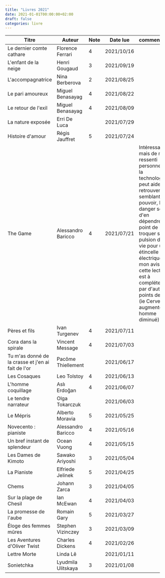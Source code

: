 ```yaml
---
title: "Livres 2021"
date: 2021-01-01T00:00:00+02:00
draft: false
categories: livre
---
```


| Titre      | Auteur | Note | Date lue | commentaire |
| ----------- | ----------- | ----------- | ----------- |----------- |
| Le dernier comte cathare	| Florence Ferrari |	4	|2021/10/16 |
| L'enfant de la neige	| Henri Gougaud |	3	|2021/09/19 |
| L'accompagnatrice	| Nina Berberova |	2	|2021/08/25 |
| Le pari amoureux	| Miguel Benasayag|	4	|2021/08/22 |
| Le retour de l'exil	| Miguel Benasayag|	4	|2021/08/09 |
| La nature exposée	| Erri De Luca|		|2021/07/29 |
| Histoire d'amour	| Régis Jauffret	|5	|2021/07/24 |
| The Game	| Alessandro Baricco	|4	|2021/07/21 |Intéressant, mais de mon ressenti personnel, si la technologie peut aider à retrouver un semblant de pouvoir, le danger serait d'en dépendre au point de troquer sa pulsion de vie pour une étincelle électrique. À mon avis cette lecture est à compléter par d'autres points de vue (ie Cerveau augmenté, homme diminué)|
| Pères et fils	| Ivan Turgenev	|4	|2021/07/11 |
| Cora dans la spirale	| Vincent Message	|4	|2021/07/03 |
| Tu m'as donné de la crasse et j'en ai fait de l'or	| Pacôme Thiellement	||2021/06/17 |
| Les Cosaques	| Leo Tolstoy	|4	|2021/06/13 |
| L'homme coquillage	| Aslı Erdoğan	|4	|2021/06/07 |
| Le tendre narrateur	|Olga Tokarczuk|		|2021/06/03 |
| Le Mépris	| Alberto Moravia	|5	|2021/05/25 |
| Novecento : pianiste	| Alessandro Baricco	|4	|2021/05/16 |
| Un bref instant de splendeur	| Ocean Vuong	|4	|2021/05/15 |
| Les Dames de Kimoto	| Sawako Ariyoshi	|3	|2021/05/04 |
| La Pianiste	| Elfriede Jelinek	|5	|2021/04/25 |
| Chems	| Johann Zarca	|3	|2021/04/05 |
| Sur la plage de Chesil	| Ian McEwan	|4	|2021/04/03 |
| La promesse de l'aube	| Romain Gary	|5	|2021/03/27 |
| Éloge des femmes mûres	| Stephen Vizinczey	|3	|2021/03/09 |
| Les Aventures d'Oliver Twist	| Charles Dickens	|4	|2021/02/26 |
| Lettre Morte|	Linda Lê|		|2021/01/11 |
| Sonietchka	| Lyudmila Ulitskaya	|3	|2021/01/08 |